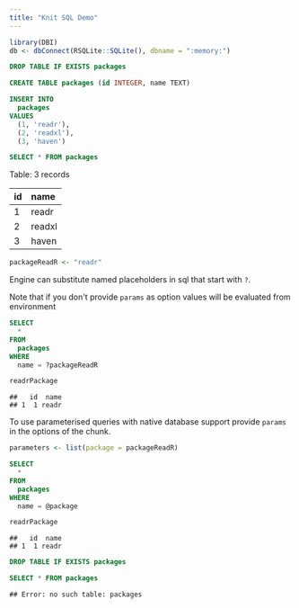 ```yaml
---
title: "Knit SQL Demo"
---
```



```r
library(DBI)
db <- dbConnect(RSQLite::SQLite(), dbname = ":memory:")
```


```sql
DROP TABLE IF EXISTS packages
```


```sql
CREATE TABLE packages (id INTEGER, name TEXT)
```


```sql
INSERT INTO 
  packages 
VALUES 
  (1, 'readr'), 
  (2, 'readxl'), 
  (3, 'haven')
```


```sql
SELECT * FROM packages
```




Table: 3 records

|id |name   |
|:--|:------|
|1  |readr  |
|2  |readxl |
|3  |haven  |


```r
packageReadR <- "readr"
```

Engine can substitute named placeholders in sql that start with `?`. 

Note that if you don't provide `params` as option values will be evaluated from environment


```sql
SELECT 
  * 
FROM 
  packages
WHERE 
  name = ?packageReadR
```


```r
readrPackage
```

```
##   id  name
## 1  1 readr
```

To use parameterised queries with native database support provide `params` in the options of the chunk.


```r
parameters <- list(package = packageReadR)
```


```sql
SELECT 
  * 
FROM
  packages
WHERE 
  name = @package
```


```r
readrPackage
```

```
##   id  name
## 1  1 readr
```


```sql
DROP TABLE IF EXISTS packages
```


```sql
SELECT * FROM packages
```

```
## Error: no such table: packages
```

